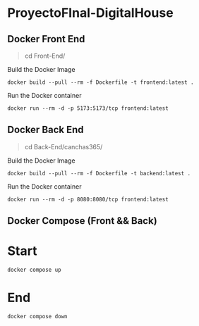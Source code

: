 # ProyectoFInal-DigitalHouse

## Docker Front End

> cd Front-End/

Build the Docker Image

```docker
docker build --pull --rm -f Dockerfile -t frontend:latest .
```

Run the Docker container

```docker
docker run --rm -d -p 5173:5173/tcp frontend:latest
```

## Docker Back End

> cd Back-End/canchas365/

Build the Docker Image

```docker
docker build --pull --rm -f Dockerfile -t backend:latest .
```

Run the Docker container

```docker
docker run --rm -d -p 8080:8080/tcp frontend:latest
```

## Docker Compose (Front && Back)

# Start

```docker
docker compose up
```

# End

```docker
docker compose down
```
